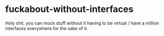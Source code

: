 # fuckabout-without-interfaces

Holy shit, you can mock stuff without it having to be virtual / have a million interfaces everywhere for the sake of it.
